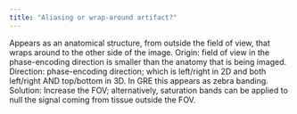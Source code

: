 ```yaml
---
title: "Aliasing or wrap-around artifact?"
---
```

Appears as an anatomical structure, from outside the field of view, that wraps around to the other side of the image.
Origin: field of view in the phase-encoding direction is smaller than the anatomy that is being imaged. 
Direction: phase-encoding direction; which is left/right in 2D and both left/right AND top/bottom in 3D. In GRE this appears as zebra banding.
Solution: Increase the FOV; alternatively, saturation bands can be applied to null the signal coming from tissue outside the FOV.

